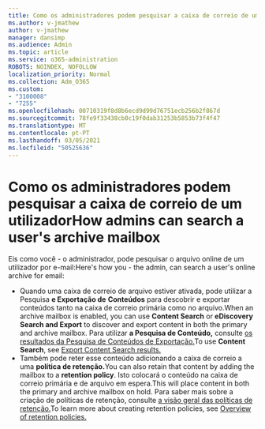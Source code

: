 ```yaml
---
title: Como os administradores podem pesquisar a caixa de correio de um utilizador
ms.author: v-jmathew
author: v-jmathew
manager: dansimp
ms.audience: Admin
ms.topic: article
ms.service: o365-administration
ROBOTS: NOINDEX, NOFOLLOW
localization_priority: Normal
ms.collection: Adm_O365
ms.custom:
- "3100008"
- "7255"
ms.openlocfilehash: 00710319f8d8b6ecd9d99d76751ecb256b2f867d
ms.sourcegitcommit: 78fe9f33438cb0c19f0dab31253b5853b73f4f47
ms.translationtype: MT
ms.contentlocale: pt-PT
ms.lasthandoff: 03/05/2021
ms.locfileid: "50525636"
---
```

# <a name="how-admins-can-search-a-users-archive-mailbox"></a><span data-ttu-id="3737f-102">Como os administradores podem pesquisar a caixa de correio de um utilizador</span><span class="sxs-lookup"><span data-stu-id="3737f-102">How admins can search a user's archive mailbox</span></span>

<span data-ttu-id="3737f-103">Eis como você - o administrador, pode pesquisar o arquivo online de um utilizador por e-mail:</span><span class="sxs-lookup"><span data-stu-id="3737f-103">Here's how you - the admin, can search a user's online archive for email:</span></span>

* <span data-ttu-id="3737f-104">Quando uma caixa de correio de arquivo estiver ativada, pode utilizar a Pesquisa **e Exportação de** **Conteúdos** para descobrir e exportar conteúdos tanto na caixa de correio primária como no arquivo.</span><span class="sxs-lookup"><span data-stu-id="3737f-104">When an archive mailbox is enabled, you can use **Content Search** or **eDiscovery Search and Export** to discover and export content in both the primary and archive mailbox.</span></span> <span data-ttu-id="3737f-105">Para utilizar **a Pesquisa de Conteúdo,** consulte [os resultados da Pesquisa de Conteúdos de Exportação.](https://docs.microsoft.com/office365/securitycompliance/export-search-results)</span><span class="sxs-lookup"><span data-stu-id="3737f-105">To use **Content Search**, see [Export Content Search results.](https://docs.microsoft.com/office365/securitycompliance/export-search-results)</span></span>
* <span data-ttu-id="3737f-106">Também pode reter esse conteúdo adicionando a caixa de correio a uma **política de retenção.**</span><span class="sxs-lookup"><span data-stu-id="3737f-106">You can also retain that content by adding the mailbox to a **retention policy**.</span></span> <span data-ttu-id="3737f-107">Isto colocará o conteúdo na caixa de correio primária e de arquivo em espera.</span><span class="sxs-lookup"><span data-stu-id="3737f-107">This will place content in both the primary and archive mailbox on hold.</span></span> <span data-ttu-id="3737f-108">Para saber mais sobre a criação de políticas de retenção, consulte [a visão geral das políticas de retenção.](https://docs.microsoft.com/office365/securitycompliance/retention-policies)</span><span class="sxs-lookup"><span data-stu-id="3737f-108">To learn more about creating retention policies, see [Overview of retention policies.](https://docs.microsoft.com/office365/securitycompliance/retention-policies)</span></span>
